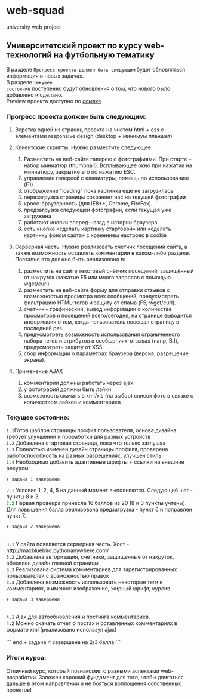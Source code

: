 # web-squad
university web project

## Университетский проект по курсу web-технологий на футбольную тематику
В разделе <code>Прогресс проекта должен быть следующим</code> будет обновляться информация о новых задачах.<br>
В разделе <code>Текущее состояние</code> постепенно будут обновления о том, что нового было добавлено и сделано.<br>
Preview проекта доступно по [ссылке](https://mayermax.github.io/web-squad/squad/html/landing.html "Preview")

### Прогресс проекта должен быть следующим:

1. Верстка одной из страниц проекта на чистом html + css с элементами responsive design (desktop + минимум планшет)<br>
2. Клиентские скрипты. Нужно разместить следующее:
     1. Разместить на веб-сайте галерею с фотографиями. При старте – набор миниатюр (thumbnail). Всплывающее окно при нажатии на миниатюру, закрытие его по нажатию ESC.
     2. управление галереей с клавиатуры, помощь по использованию (F1)
     3. отображение "loading" пока картинка еще не загрузилась
     4. перезагрузка страницы сохраняет нас на текущей фотографии
     5. кросс-браузерность (для IE8*+, Chrome, FireFox).
     6. предзагрузка следующей фотографии, если текущая уже загружена
     7. работают кнопки вперед-назад в истории браузера
     8. есть кнопка «сделать картинку стартовой» или «сделать картинку фоном сайта» с хранением настроек в cookie

3. Серверная часть. Нужно реализовать счетчик посещений сайта, а также возможность оставлять комментарии в каком-либо разделе. Поэтапно это должно быть реализовано в: <br>
     1. разместить на сайте текстовый счётчик посещений, защищённый от накруток (зажатие F5 или много запросов с помощью wget/curl)
     2. разместить на веб-сайте форму для отправки отзывов с возможностью просмотра всех сообщений, предусмотреть фильтрацию HTML-тегов и защиту от спама (F5, wget/curl).
     3. счетчик – графический, вывод информации о количестве просмотров и посещений всего/сегодня, на странице выводится информация о том, когда пользователь посещал страницу в последний раз. 
     4. предусмотреть возможность использования ограниченного набора тегов и атрибутов в сообщениях-отзывах (напр, B,I), предусмотреть защиту от XSS.
     5. сбор информации о параметрах браузера (версия, разрешение экрана).

4. Применение AJAX
     1. комментарии должны работать через ajax
     2. у фотографий должны быть лайки
     3. возможность скачать в xml/xls (на выбор) список фото в связке с количеством лайков и комментариев

### Текущее состояние:
<code>1.1</code>Готов шаблон страницы профия пользователя, основа дизайна требует улучшений и проработки для разных устройств<br>
<code>1.2</code> Добавлена стартовая страница, пока что только заглушка<br>
<code>1.3</code> Полноcтью изменен дизайн страницы профиля, проверена работоспособность на разных разрешениях, улучшен стиль<br>
<code style='color:green'>1.4</code> Необходимо добавить адаптивные шрифты + ссылки на внешние ресурсы <br>
``` end
+ задача 1 завершена
```
<code style='color:green'>2.1</code> Условия 1, 2, 4, 5 на данный момент выполняются. Следующий шаг - пункты 8 и 3 <br>
<code style='color:green'>2.2</code> Первая провекра принесла 16 баллов из 20 (8 и 3 пункты учтены). Для повышения балла реализована предзагрузка - пункт 6 и поправлен пункт 7.
<br>
``` end
+ задача 2 завершена
```
<br>
<code>3.1</code> У сайта появляется серверная часть. Хост - http://maxbluebird.pythonanywhere.com/<br>
<code>3.2</code> Добавлена авторизация, счетчики, защищенные от накруток, обновлен дизайн главной страницы<br>
<code>3.3</code> Реализована система комментариев для зарегистрированных пользователей с возможностью правок<br>
<code>3.4</code> Добавлена возможность использовать некоторые теги в комментариях, а именно: изображение, жирный шрифт, курсив
<br>

``` end
+ задача 3 завершена
```
<br>
<code>4.1</code> Ajax для автообновления и постинга комментариев.<br>
<code>4.2</code> Можно скачать отчет о постах и оставленных комментариях в формате xml (реализовано используя ajax)<br>
<br>
``` end
+ задача 4 завершена на 2/3 балла
```


### Итоги курса:
Отличный курс, который познакомил с разными аспектами web-разработки. Заложен хороший фундамент для того, чтобы двигаться дальше в этом направлении и не бояться воплощения собственных проектов!
